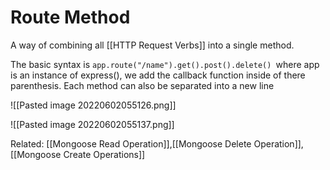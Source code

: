 # Route Method

A way of combining all [[HTTP Request Verbs]] into a single method. 

The basic syntax is `app.route("/name").get().post().delete() `where app is an instance of express(), we add the callback function inside of there parenthesis. Each method can also be separated into a new line

![[Pasted image 20220602055126.png]]


![[Pasted image 20220602055137.png]]


Related: [[Mongoose Read Operation]],[[Mongoose Delete Operation]], [[Mongoose Create Operations]]